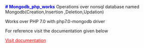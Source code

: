 <html>
 <body>
   <b style="color:blue"># Mongodb_php_works</b>
Operations over nonsql database named Mongodb(Creation,Insertion ,Deletion,Updation)

Works over PHP 7.0 with php7.0-mongodb driver

For reference visit the documentation given below

<a href="https://docs.mongodb.com/" style="color:red;">Visit documentation</a>
  </body>
</html>
